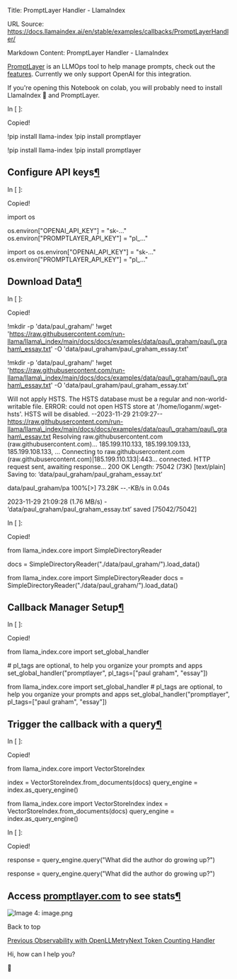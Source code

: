 Title: PromptLayer Handler - LlamaIndex

URL Source: https://docs.llamaindex.ai/en/stable/examples/callbacks/PromptLayerHandler/

Markdown Content:
PromptLayer Handler - LlamaIndex


[PromptLayer](https://promptlayer.com/) is an LLMOps tool to help manage prompts, check out the [features](https://docs.promptlayer.com/introduction). Currently we only support OpenAI for this integration.

If you're opening this Notebook on colab, you will probably need to install LlamaIndex 🦙 and PromptLayer.

In \[ \]:

Copied!

!pip install llama\-index
!pip install promptlayer

!pip install llama-index !pip install promptlayer

Configure API keys[¶](https://docs.llamaindex.ai/en/stable/examples/callbacks/PromptLayerHandler/#configure-api-keys)
---------------------------------------------------------------------------------------------------------------------

In \[ \]:

Copied!

import os

os.environ\["OPENAI\_API\_KEY"\] \= "sk-..."
os.environ\["PROMPTLAYER\_API\_KEY"\] \= "pl\_..."

import os os.environ\["OPENAI\_API\_KEY"\] = "sk-..." os.environ\["PROMPTLAYER\_API\_KEY"\] = "pl\_..."

Download Data[¶](https://docs.llamaindex.ai/en/stable/examples/callbacks/PromptLayerHandler/#download-data)
-----------------------------------------------------------------------------------------------------------

In \[ \]:

Copied!

!mkdir \-p 'data/paul\_graham/'
!wget 'https://raw.githubusercontent.com/run-llama/llama\_index/main/docs/docs/examples/data/paul\_graham/paul\_graham\_essay.txt' \-O 'data/paul\_graham/paul\_graham\_essay.txt'

!mkdir -p 'data/paul\_graham/' !wget 'https://raw.githubusercontent.com/run-llama/llama\_index/main/docs/docs/examples/data/paul\_graham/paul\_graham\_essay.txt' -O 'data/paul\_graham/paul\_graham\_essay.txt'

Will not apply HSTS. The HSTS database must be a regular and non-world-writable file.
ERROR: could not open HSTS store at '/home/loganm/.wget-hsts'. HSTS will be disabled.
--2023-11-29 21:09:27--  https://raw.githubusercontent.com/run-llama/llama\_index/main/docs/docs/examples/data/paul\_graham/paul\_graham\_essay.txt
Resolving raw.githubusercontent.com (raw.githubusercontent.com)... 185.199.110.133, 185.199.109.133, 185.199.108.133, ...
Connecting to raw.githubusercontent.com (raw.githubusercontent.com)|185.199.110.133|:443... connected.
HTTP request sent, awaiting response... 200 OK
Length: 75042 (73K) \[text/plain\]
Saving to: ‘data/paul\_graham/paul\_graham\_essay.txt’

data/paul\_graham/pa 100%\[>\]  73.28K  --.-KB/s    in 0.04s   

2023-11-29 21:09:28 (1.76 MB/s) - ‘data/paul\_graham/paul\_graham\_essay.txt’ saved \[75042/75042\]

In \[ \]:

Copied!

from llama\_index.core import SimpleDirectoryReader

docs \= SimpleDirectoryReader("./data/paul\_graham/").load\_data()

from llama\_index.core import SimpleDirectoryReader docs = SimpleDirectoryReader("./data/paul\_graham/").load\_data()

Callback Manager Setup[¶](https://docs.llamaindex.ai/en/stable/examples/callbacks/PromptLayerHandler/#callback-manager-setup)
-----------------------------------------------------------------------------------------------------------------------------

In \[ \]:

Copied!

from llama\_index.core import set\_global\_handler

\# pl\_tags are optional, to help you organize your prompts and apps
set\_global\_handler("promptlayer", pl\_tags\=\["paul graham", "essay"\])

from llama\_index.core import set\_global\_handler # pl\_tags are optional, to help you organize your prompts and apps set\_global\_handler("promptlayer", pl\_tags=\["paul graham", "essay"\])

Trigger the callback with a query[¶](https://docs.llamaindex.ai/en/stable/examples/callbacks/PromptLayerHandler/#trigger-the-callback-with-a-query)
---------------------------------------------------------------------------------------------------------------------------------------------------

In \[ \]:

Copied!

from llama\_index.core import VectorStoreIndex

index \= VectorStoreIndex.from\_documents(docs)
query\_engine \= index.as\_query\_engine()

from llama\_index.core import VectorStoreIndex index = VectorStoreIndex.from\_documents(docs) query\_engine = index.as\_query\_engine()

In \[ \]:

Copied!

response \= query\_engine.query("What did the author do growing up?")

response = query\_engine.query("What did the author do growing up?")

Access [promptlayer.com](https://promptlayer.com/) to see stats[¶](https://docs.llamaindex.ai/en/stable/examples/callbacks/PromptLayerHandler/#access-promptlayercom-to-see-stats)
----------------------------------------------------------------------------------------------------------------------------------------------------------------------------------

![Image 4: image.png](blob:https://docs.llamaindex.ai/e2fa49ddbd5266e078e3a5bb46923074)

Back to top

[Previous Observability with OpenLLMetry](https://docs.llamaindex.ai/en/stable/examples/callbacks/OpenLLMetry/)[Next Token Counting Handler](https://docs.llamaindex.ai/en/stable/examples/callbacks/TokenCountingHandler/)

Hi, how can I help you?

🦙
